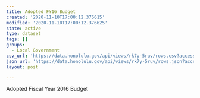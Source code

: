```yaml
---
title: Adopted FY16 Budget
created: '2020-11-10T17:00:12.376615'
modified: '2020-11-10T17:00:12.376625'
state: active
type: dataset
tags: []
groups:
  - Local Government
csv_url: 'https://data.honolulu.gov/api/views/rk7y-5ruv/rows.csv?accessType=DOWNLOAD'
json_url: 'https://data.honolulu.gov/api/views/rk7y-5ruv/rows.json?accessType=DOWNLOAD'
layout: post

---
```

Adopted Fiscal Year 2016 Budget
